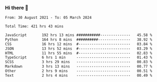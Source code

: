 ### Hi there 👋

<!--
**dominoto/dominoto** is a ✨ _special_ ✨ repository because its `README.md` (this file) appears on your GitHub profile.

Here are some ideas to get you started:

- 🔭 I’m currently working on ...
- 🌱 I’m currently learning ...
- 👯 I’m looking to collaborate on ...
- 🤔 I’m looking for help with ...
- 💬 Ask me about ...
- 📫 How to reach me: ...
- 😄 Pronouns: ...
- ⚡ Fun fact: ...
-->
<!--START_SECTION:waka-->

```txt
From: 30 August 2021 - To: 05 March 2024

Total Time: 421 hrs 43 mins

JavaScript       192 hrs 13 mins ###########--------------   45.58 %
Python           164 hrs 8 mins  ##########---------------   38.92 %
CSS              16 hrs 12 mins  #------------------------   03.84 %
JSON             13 hrs 52 mins  #------------------------   03.29 %
HTML             11 hrs 55 mins  #------------------------   02.83 %
TypeScript       6 hrs 1 min     -------------------------   01.43 %
SCSS             3 hrs 29 mins   -------------------------   00.83 %
Markdown         3 hrs 13 mins   -------------------------   00.77 %
Other            2 hrs 9 mins    -------------------------   00.51 %
Text             2 hrs 4 mins    -------------------------   00.49 %
```

<!--END_SECTION:waka-->
